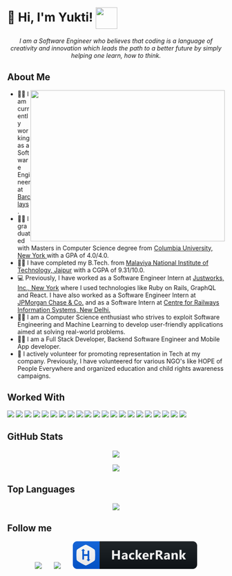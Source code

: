 #  :wave: Hi, I'm Yukti! <img height="50" width="50" src="https://media3.giphy.com/media/rsUGLKwgSvSxmq1VrZ/200w.gif" align="center"> 
 
<p align="center">
 <em>
    I am a Software Engineer who believes that coding is a language of creativity and innovation which leads the path to a better future by simply helping one learn, how to think.
 </em>
</p>
 
  
<h2> About Me </h2>
 <img height="350" width="450" align="right" src="https://camo.githubusercontent.com/6f5e3ead776bc722fbfc3da2c8b1454a7a5f27a07b34c0ced075f90a6c25a3be/68747470733a2f2f6d69726f2e6d656469756d2e636f6d2f6d61782f313630302f302a4b32574c4d5445784c79696461374f522e676966" />

- :woman_technologist: I am currently working as a Software Engineer at <a href="https://home.barclays/"> Barclays </a>.
- :woman_student: I graduated with Masters in Computer Science degree from <a href="https://www.columbia.edu/">Columbia University, New York </a> with a GPA of 4.0/4.0.
- :woman_student: I have completed my B.Tech. from <a href="https://mnit.ac.in/">Malaviya National Institute of Technology, Jaipur</a> with a CGPA of 9.31/10.0.
- 💻 Previously, I have worked as a Software Engineer Intern at <a href="https://www.justworks.com/">Justworks, Inc., New York</a> where I used technologies like Ruby on Rails, GraphQL and React. I have also worked as a Software Engineer Intern at <a href="https://www.jpmorganchase.com/">JPMorgan Chase & Co.</a> and as a Software Intern at <a href="https://cris.org.in/">Centre for Railways Information Systems, New Delhi.</a>
- :woman_technologist: I am a Computer Science enthusiast who strives to exploit Software Engineering and Machine Learning to develop user-friendly applications aimed at solving real-world problems.
- :woman_technologist: I am a Full Stack Developer, Backend Software Engineer and Mobile App developer.
- :girl: I actively volunteer for promoting representation in Tech at my company. Previously, I have volunteered for various NGO's like HOPE of People Everywhere and organized education and child rights awareness campaigns. 
 
<h2> Worked With </h2>
<p>
 <!--Python-->
<code><img height="30" width:"30" src="https://img.shields.io/badge/python-%233776AB.svg?&style=flat-square&logo=python&logoColor=white" /></code>
<!--C++-->
<code><img height="30" width:"30" src="https://img.shields.io/badge/c++%20-%2300599C.svg?&style=for-the-badge&logo=c%2B%2B&logoColor=white" /></code>
<!--Java-->
<code><img height="30" width:"30" src="https://img.shields.io/badge/java-%23ED8B00.svg?&style=for-the-badge&logo=java&logoColor=white" /></code>
<!--C-->
<code><img height="30" width:"30" src="https://img.shields.io/badge/c%20-%2300599C.svg?&style=for-the-badge&logo=c&logoColor=white" /></code>
 <!--HTML-->
<code><img height="30" width:"30" src="https://img.shields.io/badge/html5%20-%23E34F26.svg?&style=for-the-badge&logo=html5&logoColor=white" /></code>
<!--CSS-->
<code><img height="30" width:"30" src="https://img.shields.io/badge/css3%20-%231572B6.svg?&style=for-the-badge&logo=css3&logoColor=white" /></code>
<!--JS-->
<code><img height="30" width:"30" src="https://img.shields.io/badge/javascript%20-%23323330.svg?&style=for-the-badge&logo=javascript&logoColor=%23F7DF1E" /></code>
<!--NodeJS-->
<code><img height="30" width:"30" src="https://img.shields.io/badge/express.js%20-%23404d59.svg?&style=for-the-badge" /></code>
<!--React-->
<code><img height="30" width:"30" src="https://img.shields.io/badge/react%20-%2320232a.svg?&style=for-the-badge&logo=react&logoColor=%2361DAFB" /></code>
<!--Android-->
<code><img height="30" width:"30" src="https://img.shields.io/badge/Android-3DDC84?logo=android&logoColor=white&style=for-the-badge" /></code>
<!--Bootstrap-->
<code><img height="30" width:"30" src="https://img.shields.io/badge/bootstrap%20-%23563D7C.svg?&style=for-the-badge&logo=bootstrap&logoColor=white" /></code>
<!--JQUERY-->
<code><img height="30" width:"30" src="https://img.shields.io/badge/jquery%20-%230769AD.svg?&style=for-the-badge&logo=jquery&logoColor=white" /></code>
<!--MYSQL-->
<code><img height="30" width:"30" src="https://img.shields.io/badge/mysql-%2300f.svg?&style=for-the-badge&logo=mysql&logoColor=white" /></code>
<!--MongoDB-->
<code><img height="30" width:"30" src="https://img.shields.io/badge/MongoDB-%234ea94b.svg?&style=for-the-badge&logo=mongodb&logoColor=white" /></code>
<!--GraphQL-->
<code><img height="30" width:"30" src="https://img.shields.io/badge/-GraphQL-E10098?style=for-the-badge&logo=graphql&logoColor=white" /></code>
<!--Ruby-->
<code><img height="30" width:"30" src="https://img.shields.io/badge/ruby-%23CC342D.svg?style=for-the-badge&logo=ruby&logoColor=white" /></code>
 <!--NextJs-->
<code><img height="30" width:"30" src="https://img.shields.io/badge/Next-black?style=for-the-badge&logo=next.js&logoColor=white" /></code>
  <!--AWS-->
<code><img height="30" width:"30" src="https://img.shields.io/badge/AWS-%23FF9900.svg?style=for-the-badge&logo=amazon-aws&logoColor=white" /></code>
 <!--Jupyter-->
<code><img height="30" width:"30" src="https://img.shields.io/badge/jupyter-%23FA0F00.svg?style=for-the-badge&logo=jupyter&logoColor=white" /></code>
  <!--LaTex-->
<code><img height="30" width:"30" src="https://img.shields.io/badge/latex-%23008080.svg?style=for-the-badge&logo=latex&logoColor=white" /></code>
   <!--Scikit-learn-->
<code><img height="30" width:"30" src="https://img.shields.io/badge/scikit--learn-%23F7931E.svg?style=for-the-badge&logo=scikit-learn&logoColor=white" /></code>
</p>

<h2> GitHub Stats </h2>
<p align="center">
<img src="https://github-readme-stats.vercel.app/api?username=yukti99" align="center"/>
</p>
<p align="center">
<img src="http://github-profile-summary-cards.vercel.app/api/cards/profile-details?username=yukti99&theme=github" align="center"/>
</p>


<h2> Top Languages </h2>
<p align="center">
<img src="https://github-readme-stats.vercel.app/api/top-langs/?username=yukti99&layout=compact" align="center"/>
</p>

<h2> Follow me </h2>
<p align="center">
<a href="https://www.linkedin.com/in/yukti99/"><img src="https://img.shields.io/badge/linkedin-%230077B5.svg?&style=for-the-badge&logo=linkedin&logoColor=white" /></a> &nbsp; &nbsp; &nbsp; <a href="https://www.instagram.com/yukti._.khurana/"><img src="https://img.shields.io/badge/instagram-%23E4405F.svg?&style=for-the-badge&logo=instagram&logoColor=white" /></a> &nbsp;  &nbsp; &nbsp; <a href="https://www.hackerrank.com/yukti99"><img src="https://github.com/MikeCodesDotNET/ColoredBadges/blob/master/svg/dev/services/hackerrank.svg"/></a>
</p>

<!-- <a href="https://github.com/yukti99"><img src="https://img.shields.io/badge/GitHub-100000?style=for-the-badge&logo=github&logoColor=white" /></a> &nbsp;  &nbsp; &nbsp;
 -->
